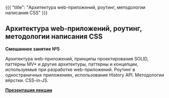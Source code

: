 {{{
	"title": "Архитектура web-приложений, роутинг, методологии написания CSS"
}}}

## Архитектура web-приложений, роутинг, методологии написания CSS
__Смешанное занятие №5__

Архитектура web-приложений, принципы проектирования SOLID, паттерны MV* и другие архитектуры, паттерны и концепции, используемые при разработке web-приложений. Роутинг в одностраничных приложениях, использование History API. Методологии вёрстки. CSS-in-JS.

__[Презентация лекции](/slides/s5)__

